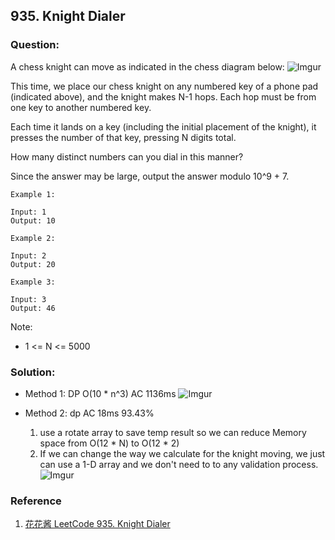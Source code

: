 ## 935. Knight Dialer

### Question:
A chess knight can move as indicated in the chess diagram below:
![Imgur](https://i.imgur.com/PyYrxUv.png)

This time, we place our chess knight on any numbered key of a phone pad (indicated above), and the knight makes N-1 hops.  Each hop must be from one key to another numbered key.

Each time it lands on a key (including the initial placement of the knight), it presses the number of that key, pressing N digits total.

How many distinct numbers can you dial in this manner?

Since the answer may be large, output the answer modulo 10^9 + 7.

```
Example 1:

Input: 1
Output: 10

Example 2:

Input: 2
Output: 20

Example 3:

Input: 3
Output: 46
```

Note:
* 1 <= N <= 5000



### Solution:
* Method 1: DP O(10 * n^3) AC 1136ms
    ![Imgur](https://i.imgur.com/tea63Ay.png)

* Method 2: dp AC 18ms 93.43%
    1. use a rotate array to save temp result so we can reduce Memory space from O(12 * N) to O(12 * 2)
    2. If we can change the way we calculate for the knight moving, we just can use a 1-D array and we don't need to to any validation process.
    ![Imgur](https://i.imgur.com/Uz06asU.png)

### Reference
1. [花花酱 LeetCode 935. Knight Dialer](https://zxi.mytechroad.com/blog/dynamic-programming/leetcode-935-knight-dialer/)